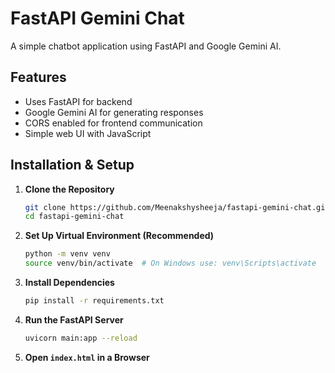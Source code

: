 # FastAPI Gemini Chat

A simple chatbot application using FastAPI and Google Gemini AI.

## Features
- Uses FastAPI for backend
- Google Gemini AI for generating responses
- CORS enabled for frontend communication
- Simple web UI with JavaScript

## Installation & Setup

1. **Clone the Repository**  
   ```sh
   git clone https://github.com/Meenakshysheeja/fastapi-gemini-chat.git
   cd fastapi-gemini-chat
   ```

2. **Set Up Virtual Environment (Recommended)**  
   ```sh
   python -m venv venv
   source venv/bin/activate  # On Windows use: venv\Scripts\activate
   ```

3. **Install Dependencies**  
   ```sh
   pip install -r requirements.txt
   ```

4. **Run the FastAPI Server**  
   ```sh
   uvicorn main:app --reload
   ```

5. **Open `index.html` in a Browser**

